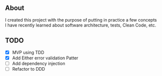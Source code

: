 ## About
I created this project with the purpose of putting in practice a few concepts I have recently learned about software architecture, tests, Clean Code, etc.

## TODO
- [x] MVP using TDD
- [x] Add Either error validation Patter
- [ ] Add dependency injection 
- [ ] Refactor to DDD

